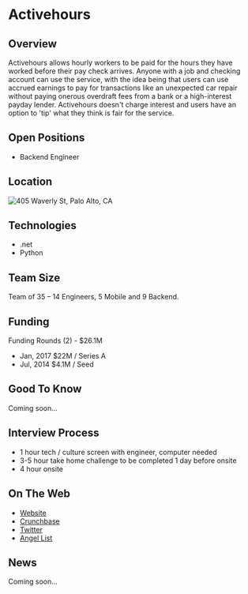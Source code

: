 # Activehours

## Overview
Activehours allows hourly workers to be paid for the hours they have worked before their pay check arrives. Anyone with a job and checking account can use the service, with the idea being that users can use accrued earnings to pay for transactions like an unexpected car repair without paying onerous overdraft fees from a bank or a high-interest payday lender. Activehours doesn't charge interest and users have an option to 'tip' what they think is fair for the service.


## Open Positions
+ Backend Engineer

## Location
![405 Waverly St, Palo Alto, CA](https://maps.googleapis.com/maps/api/staticmap?center=405+Waverly+St,+Palo+Alto,+Ca&zoom=13&scale=false&size=600x300&maptype=roadmap&format=png&visual_refresh=true&markers=size:mid%7Ccolor:0xff0000%7Clabel:1%7C405+Waverly+St,+Palo+Alto,+Ca)  

## Technologies
+ .net
+ Python

## Team Size
Team of 35 – 14 Engineers, 5 Mobile and 9 Backend.

## Funding
Funding Rounds (2) - $26.1M
+ Jan, 2017	$22M / Series A
+ Jul, 2014	$4.1M / Seed

## Good To Know
Coming soon...

## Interview Process
+ 1 hour tech / culture screen with engineer, computer needed
+ 3-5 hour take home challenge to be completed 1 day before onsite
+ 4 hour onsite

## On The Web
+ [Website](http://compology.us)  
+ [Crunchbase](https://www.crunchbase.com/organization/activehours#/entity)  
+ [Twitter](https://twitter.com/Activehours?ref_src=twsrc%5Egoogle%7Ctwcamp%5Eserp%7Ctwgr%5Eauthor)  
+ [Angel List](https://angel.co/activehours/jobs/130981-senior-mobile-designer)

## News
Coming soon...
